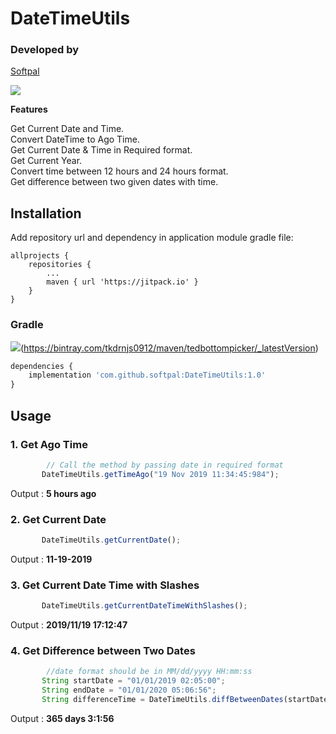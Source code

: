 # DateTimeUtils

### Developed by
[Softpal](https://www.github.com/softpal)

[![](https://jitpack.io/v/softpal/DateTimeUtils.svg)](https://jitpack.io/#softpal/DateTimeUtils)


**Features**

Get Current Date and Time. <br>
Convert DateTime to Ago Time. <br>
Get Current Date & Time in Required format. <br>
Get Current Year. <br>
Convert time between 12 hours and 24 hours format. <br>
Get difference between two given dates with time.


## Installation

Add repository url and dependency in application module gradle file:

	allprojects {
		repositories {
			...
			maven { url 'https://jitpack.io' }
		}
	}

### Gradle
[![](https://jitpack.io/v/softpal/DateTimeUtils.svg)](https://jitpack.io/#softpal/DateTimeUtils)(https://bintray.com/tkdrnjs0912/maven/tedbottompicker/_latestVersion)
```javascript
dependencies {
    implementation 'com.github.softpal:DateTimeUtils:1.0'
}
```


## Usage
### 1. Get Ago Time

```javascript
        // Call the method by passing date in required format
       DateTimeUtils.getTimeAgo("19 Nov 2019 11:34:45:984");
```
Output : **5 hours ago**


### 2. Get Current Date

```javascript
       DateTimeUtils.getCurrentDate();
```
Output : **11-19-2019**


### 3. Get Current Date Time with Slashes

```javascript
       DateTimeUtils.getCurrentDateTimeWithSlashes();
```
Output : **2019/11/19 17:12:47**


### 4. Get Difference between Two Dates

```javascript
        //date format should be in MM/dd/yyyy HH:mm:ss
       String startDate = "01/01/2019 02:05:00";
       String endDate = "01/01/2020 05:06:56";
       String differenceTime = DateTimeUtils.diffBetweenDates(startDate,endDate);
```
Output : **365 days 3:1:56**